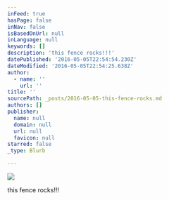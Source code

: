 ```yaml
---
inFeed: true
hasPage: false
inNav: false
isBasedOnUrl: null
inLanguage: null
keywords: []
description: 'this fence rocks!!!'
datePublished: '2016-05-05T22:54:54.230Z'
dateModified: '2016-05-05T22:54:25.638Z'
author:
  - name: ''
    url: ''
title: ''
sourcePath: _posts/2016-05-05-this-fence-rocks.md
authors: []
publisher:
  name: null
  domain: null
  url: null
  favicon: null
starred: false
_type: Blurb

---
```

![](https://the-grid-user-content.s3-us-west-2.amazonaws.com/0df3f526-c583-4b73-aa7a-6c059e02ffa9.jpg)

this fence rocks!!!